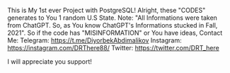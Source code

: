 This is My 1st ever Project with PostgreSQL! Alright, these "CODES" generates to You 1 random U.S State. Note: "All Informations were taken from ChatGPT. So, as You know ChatGPT's Informations
stucked in Fall, 2021". So if the code has "MISINFORMATION" or You have ideas,
Contact Me:
  Telegram: https://t.me/DiyorbekAbdimalikov
  Instagram: https://instagram.com/DRThere88/
  Twitter: https://twitter.com/DRT_here

I will appreciate you support!
